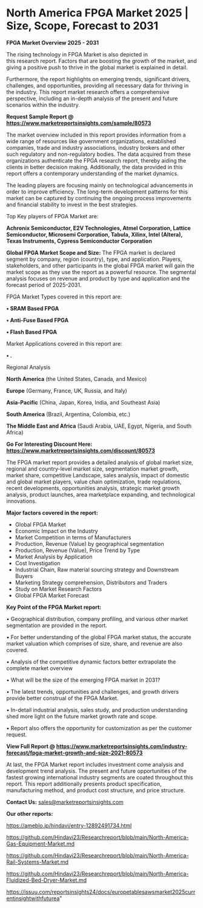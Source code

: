 # North America FPGA Market 2025 | Size, Scope, Forecast to 2031

<Strong> FPGA Market Overview 2025 - 2031</strong>

The rising technology in FPGA Market is also depicted in this research report. Factors that are boosting the growth of the market, and giving a positive push to thrive in the global market is explained in detail.

Furthermore, the report highlights on emerging trends, significant drivers, challenges, and opportunities, providing all necessary data for thriving in the industry. This report market research offers a comprehensive perspective, including an in-depth analysis of the present and future scenarios within the industry.

<strong>Request Sample Report @ <a href=https://www.marketreportsinsights.com/sample/80573>https://www.marketreportsinsights.com/sample/80573</a></strong>

The market overview included in this report provides information from a wide range of resources like government organizations, established companies, trade and industry associations, industry brokers and other such regulatory and non-regulatory bodies. The data acquired from these organizations authenticate the FPGA research report, thereby aiding the clients in better decision making. Additionally, the data provided in this report offers a contemporary understanding of the market dynamics.

The leading players are focusing mainly on technological advancements in order to improve efficiency. The long-term development patterns for this market can be captured by continuing the ongoing process improvements and financial stability to invest in the best strategies.

Top Key players of FPGA Market are:

<strong>Achronix Semiconductor, E2V Technologies, Atmel Corporation, Lattice Semiconductor, Microsemi Corporation, Tabula, Xilinx, Intel (Altera), Texas Instruments, Cypress Semiconductor Corporation</strong>

<strong><b>Global FPGA Market Scope and Size:</b></strong>
The FPGA market is declared segment by company, region (country), type, and application. Players, stakeholders, and other participants in the global FPGA market will gain the market scope as they use the report as a powerful resource. The segmental analysis focuses on revenue and product by type and application and the forecast period of 2025-2031.

FPGA Market Types covered in this report are:

<strong>• SRAM Based FPGA

• Anti-Fuse Based FPGA

• Flash Based FPGA</strong>

Market Applications covered in this report are:

<strong>• .</strong> 

Regional Analysis

<strong>North America</strong> (the United States, Canada, and Mexico)

<strong>Europe</strong> (Germany, France, UK, Russia, and Italy)

<strong>Asia-Pacific</strong> (China, Japan, Korea, India, and Southeast Asia)

<strong>South America</strong> (Brazil, Argentina, Colombia, etc.)

<strong>The Middle East and Africa</strong> (Saudi Arabia, UAE, Egypt, Nigeria, and South Africa)

<strong>Go For Interesting Discount Here: <a href=https://www.marketreportsinsights.com/discount/80573>https://www.marketreportsinsights.com/discount/80573</a></strong>

The FPGA market report provides a detailed analysis of global market size, regional and country-level market size, segmentation market growth, market share, competitive Landscape, sales analysis, impact of domestic and global market players, value chain optimization, trade regulations, recent developments, opportunities analysis, strategic market growth analysis, product launches, area marketplace expanding, and technological innovations.

<strong><b>Major factors covered in the report:</b></strong>
<ul>
  <li>Global FPGA Market </li>
  <li>Economic Impact on the Industry</li>
  <li>Market Competition in terms of Manufacturers</li>
  <li>Production, Revenue (Value) by geographical segmentation</li>
  <li>Production, Revenue (Value), Price Trend by Type</li>
  <li>Market Analysis by Application</li>
  <li>Cost Investigation</li>
  <li>Industrial Chain, Raw material sourcing strategy and Downstream Buyers</li>
  <li>Marketing Strategy comprehension, Distributors and Traders</li>
  <li>Study on Market Research Factors</li>
  <li>Global FPGA Market Forecast</li>
</ul>

<strong><b>Key Point of the FPGA Market report:</b></strong>

• Geographical distribution, company profiling, and various other market segmentation are provided in the report.

• For better understanding of the global FPGA market status, the accurate market valuation which comprises of size, share, and revenue are also covered.

• Analysis of the competitive dynamic factors better extrapolate the complete market overview

• What will be the size of the emerging FPGA market in 2031?

• The latest trends, opportunities and challenges, and growth drivers provide better construal of the FPGA Market.

• In-detail industrial analysis, sales study, and production understanding shed more light on the future market growth rate and scope.

• Report also offers the opportunity for customization as per the customer request.

<strong><b>View Full Report @ <a href=https://www.marketreportsinsights.com/industry-forecast/fpga-market-growth-and-size-2021-80573>https://www.marketreportsinsights.com/industry-forecast/fpga-market-growth-and-size-2021-80573</a></b></strong>


At last, the FPGA Market report includes investment come analysis and development trend analysis. The present and future opportunities of the fastest growing international industry segments are coated throughout this report. This report additionally presents product specification, manufacturing method, and product cost structure, and price structure.

<strong>Contact Us:</strong>
sales@marketreportsinsights.com

<strong>Our other reports:</strong>

<a href=https://ameblo.jp/hindavi/entry-12892491734.html>https://ameblo.jp/hindavi/entry-12892491734.html</a>

<a href=https://github.com/Hindavi23/Researchreport/blob/main/North-America-Gas-Equipment-Market.md>https://github.com/Hindavi23/Researchreport/blob/main/North-America-Gas-Equipment-Market.md</a>

<a href=https://github.com/Hindavi23/Researchreport/blob/main/North-America-Rail-Systems-Market.md>https://github.com/Hindavi23/Researchreport/blob/main/North-America-Rail-Systems-Market.md</a>

<a href=https://github.com/Hindavi23/Researchreport/blob/main/North-America-Fluidized-Bed-Dryer-Market.md>https://github.com/Hindavi23/Researchreport/blob/main/North-America-Fluidized-Bed-Dryer-Market.md</a>

<a href=https://issuu.com/reportsinsights24/docs/europetablesawsmarket2025currentinsightwithfuturea>https://issuu.com/reportsinsights24/docs/europetablesawsmarket2025currentinsightwithfuturea</a>"
